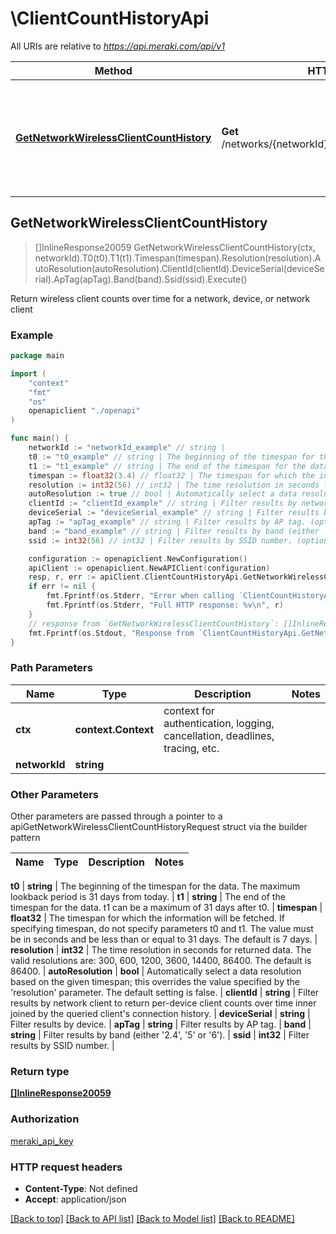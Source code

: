 # \ClientCountHistoryApi

All URIs are relative to *https://api.meraki.com/api/v1*

Method | HTTP request | Description
------------- | ------------- | -------------
[**GetNetworkWirelessClientCountHistory**](ClientCountHistoryApi.md#GetNetworkWirelessClientCountHistory) | **Get** /networks/{networkId}/wireless/clientCountHistory | Return wireless client counts over time for a network, device, or network client



## GetNetworkWirelessClientCountHistory

> []InlineResponse20059 GetNetworkWirelessClientCountHistory(ctx, networkId).T0(t0).T1(t1).Timespan(timespan).Resolution(resolution).AutoResolution(autoResolution).ClientId(clientId).DeviceSerial(deviceSerial).ApTag(apTag).Band(band).Ssid(ssid).Execute()

Return wireless client counts over time for a network, device, or network client



### Example

```go
package main

import (
    "context"
    "fmt"
    "os"
    openapiclient "./openapi"
)

func main() {
    networkId := "networkId_example" // string | 
    t0 := "t0_example" // string | The beginning of the timespan for the data. The maximum lookback period is 31 days from today. (optional)
    t1 := "t1_example" // string | The end of the timespan for the data. t1 can be a maximum of 31 days after t0. (optional)
    timespan := float32(3.4) // float32 | The timespan for which the information will be fetched. If specifying timespan, do not specify parameters t0 and t1. The value must be in seconds and be less than or equal to 31 days. The default is 7 days. (optional)
    resolution := int32(56) // int32 | The time resolution in seconds for returned data. The valid resolutions are: 300, 600, 1200, 3600, 14400, 86400. The default is 86400. (optional)
    autoResolution := true // bool | Automatically select a data resolution based on the given timespan; this overrides the value specified by the 'resolution' parameter. The default setting is false. (optional)
    clientId := "clientId_example" // string | Filter results by network client to return per-device client counts over time inner joined by the queried client's connection history. (optional)
    deviceSerial := "deviceSerial_example" // string | Filter results by device. (optional)
    apTag := "apTag_example" // string | Filter results by AP tag. (optional)
    band := "band_example" // string | Filter results by band (either '2.4', '5' or '6'). (optional)
    ssid := int32(56) // int32 | Filter results by SSID number. (optional)

    configuration := openapiclient.NewConfiguration()
    apiClient := openapiclient.NewAPIClient(configuration)
    resp, r, err := apiClient.ClientCountHistoryApi.GetNetworkWirelessClientCountHistory(context.Background(), networkId).T0(t0).T1(t1).Timespan(timespan).Resolution(resolution).AutoResolution(autoResolution).ClientId(clientId).DeviceSerial(deviceSerial).ApTag(apTag).Band(band).Ssid(ssid).Execute()
    if err != nil {
        fmt.Fprintf(os.Stderr, "Error when calling `ClientCountHistoryApi.GetNetworkWirelessClientCountHistory``: %v\n", err)
        fmt.Fprintf(os.Stderr, "Full HTTP response: %v\n", r)
    }
    // response from `GetNetworkWirelessClientCountHistory`: []InlineResponse20059
    fmt.Fprintf(os.Stdout, "Response from `ClientCountHistoryApi.GetNetworkWirelessClientCountHistory`: %v\n", resp)
}
```

### Path Parameters


Name | Type | Description  | Notes
------------- | ------------- | ------------- | -------------
**ctx** | **context.Context** | context for authentication, logging, cancellation, deadlines, tracing, etc.
**networkId** | **string** |  | 

### Other Parameters

Other parameters are passed through a pointer to a apiGetNetworkWirelessClientCountHistoryRequest struct via the builder pattern


Name | Type | Description  | Notes
------------- | ------------- | ------------- | -------------

 **t0** | **string** | The beginning of the timespan for the data. The maximum lookback period is 31 days from today. | 
 **t1** | **string** | The end of the timespan for the data. t1 can be a maximum of 31 days after t0. | 
 **timespan** | **float32** | The timespan for which the information will be fetched. If specifying timespan, do not specify parameters t0 and t1. The value must be in seconds and be less than or equal to 31 days. The default is 7 days. | 
 **resolution** | **int32** | The time resolution in seconds for returned data. The valid resolutions are: 300, 600, 1200, 3600, 14400, 86400. The default is 86400. | 
 **autoResolution** | **bool** | Automatically select a data resolution based on the given timespan; this overrides the value specified by the &#39;resolution&#39; parameter. The default setting is false. | 
 **clientId** | **string** | Filter results by network client to return per-device client counts over time inner joined by the queried client&#39;s connection history. | 
 **deviceSerial** | **string** | Filter results by device. | 
 **apTag** | **string** | Filter results by AP tag. | 
 **band** | **string** | Filter results by band (either &#39;2.4&#39;, &#39;5&#39; or &#39;6&#39;). | 
 **ssid** | **int32** | Filter results by SSID number. | 

### Return type

[**[]InlineResponse20059**](InlineResponse20059.md)

### Authorization

[meraki_api_key](../README.md#meraki_api_key)

### HTTP request headers

- **Content-Type**: Not defined
- **Accept**: application/json

[[Back to top]](#) [[Back to API list]](../README.md#documentation-for-api-endpoints)
[[Back to Model list]](../README.md#documentation-for-models)
[[Back to README]](../README.md)

